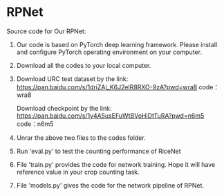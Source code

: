 # RPNet
Source code for Our RPNet:


1. Our code is based on PyTorch deep learning framework. Please install and configure PyTorch operating environment on your computer.

2. Download all the codes to your local computer.

3. Download URC test dataset by the link: https://pan.baidu.com/s/1driZAj_K6J2elR8RXO-9zA?pwd=wra8    code：wra8
   
   Download checkpoint by the link:  https://pan.baidu.com/s/1y4A5usEFuWtBVoHiDtTuRA?pwd=n6m5     code：n6m5
   
4. Unrar the above two files to the codes folder.

5. Run 'eval.py' to test the counting performance of RiceNet

6. File 'train.py' provides the code for network training. Hope it will have reference value in your crop counting task.

8. File 'models.py' gives the code for the network pipeline of RPNet.
